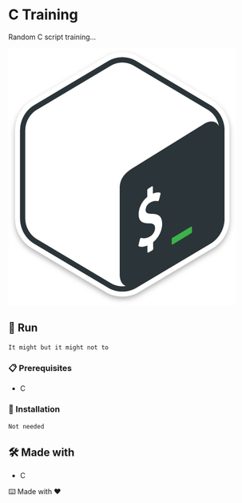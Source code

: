 # C Training

Random C script training...

![](https://github.com/mateusbaleta/bashTraining/blob/main/img/shell-script-logo.png?raw=true)

## 🚀 Run

 ```
It might but it might not to
 ```
### 📋 Prerequisites

- C

### 🔧 Installation
```
Not needed
```

## 🛠️ Made with

- C


⌨️ Made with ❤
